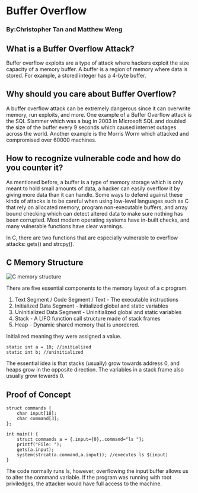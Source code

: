 # Buffer Overflow
### By:Christopher Tan and Matthew Weng

## What is a Buffer Overflow Attack? 

Buffer overflow exploits are a type of attack where hackers exploit the size capacity of a memory buffer. A buffer is a region of memory where data is stored. For example, a stored integer has a 4-byte buffer.

## Why should you care about Buffer Overflow? 

A buffer overflow attack can be extremely dangerous since it can overwrite memory, run exploits, and more. One example of a Buffer Overflow attack is the SQL Slammer which was a bug in 2003 in Microsoft SQL and doubled the size of the buffer every 9 seconds which caused internet outages across the world. Another example is the Morris Worm which attacked and compromised over 60000 machines.

## How to recognize vulnerable code and how do you counter it? 

As mentioned before, a buffer is a type of memory storage which is only meant to hold small amounts of data, a hacker can easily overflow it by giving more data than it can handle. Some ways to defend against these kinds of attacks is to be careful when using low-level languages such as C that rely on allocated memory, program non-executable buffers, and array bound checking which can detect altered data to make sure nothing has been corrupted. Most modern operating systems have in-built checks, and many vulnerable functions have clear warnings.

In C, there are two functions that are especially vulnerable to overflow attacks: gets() and strcpy().

## C Memory Structure 

![C memory structure](https://media.geeksforgeeks.org/wp-content/uploads/memoryLayoutC.jpg)

There are five essential components to the memory layout of a c program.
1. Text Segment / Code Segment / Text - The executable instructions
2. Initialized Data Segment - Initialized global and static variables
3. Uninitialized Data Segment - Uninitialized global and static variables
4. Stack - A LIFO function call structure made of stack frames
5. Heap - Dynamic shared memory that is unordered.

Initialized meaning they were assigned a value.
~~~
static int a = 10; //initialized
static int b; //uninitialized
~~~

The essential idea is that stacks (usually) grow towards address 0, and heaps grow in the opposite direction. The variables in a stack frame also usually grow towards 0.

## Proof of Concept 
```
struct commands {
	char input[10];
	char command[3];
};

int main() {
	struct commands a = {.input={0},.command="ls "};
	printf("File: ");
	gets(a.input);
	system(strcat(a.command,a.input)); //executes ls $(input)
}
```
The code normally runs ls, however, overflowing the input buffer allows us to alter the command variable. If the program was running with root priviledges, the attacker would have full access to the machine.

